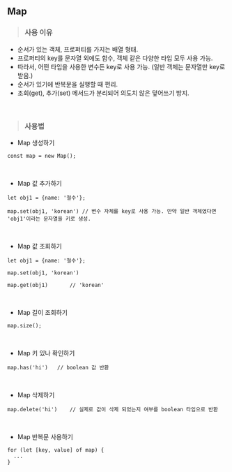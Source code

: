 ## Map

> ### 사용 이유
- 순서가 있는 객체, 프로퍼티를 가지는 배열 형태.
- 프로퍼티의 key를 문자열 외에도 함수, 객체 같은 다양한 타입 모두 사용 가능.
- 따라서, 어떤 타입을 사용한 변수든 key로 사용 가능. (일반 객체는 문자열만 key로 받음.)
- 순서가 있기에 반복문을 실행할 때 편리.
- 조회(get), 추가(set) 메서드가 분리되어 의도치 않은 덮어쓰기 방지.

<br />

> ### 사용법

- Map 생성하기

```
const map = new Map();
```

<br />

- Map 값 추가하기

```
let obj1 = {name: '철수'};

map.set(obj1, 'korean') // 변수 자체를 key로 사용 가능. 만약 일반 객체였다면 'obj1'이라는 문자열을 키로 생성.
```

<br />

- Map 값 조회하기

```
let obj1 = {name: '철수'};

map.set(obj1, 'korean')

map.get(obj1)       // 'korean'
```

<br />

- Map 길이 조회하기

```
map.size();
```

<br />

- Map 키 있나 확인하기

```
map.has('hi')   // boolean 값 반환
```

<br />

- Map 삭제하기

```
map.delete('hi')    // 실제로 값이 삭제 되었는지 여부를 boolean 타입으로 반환
```

<br />

- Map 반복문 사용하기

```
for (let [key, value] of map) {
  ...
}
```
